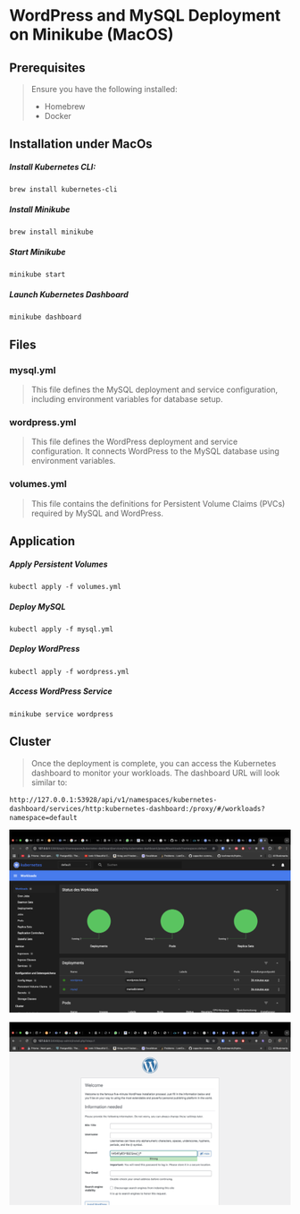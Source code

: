 # WordPress and MySQL Deployment on Minikube (MacOS)

## Prerequisites
> Ensure you have the following installed:
> - Homebrew
> - Docker

## Installation under MacOs

##### Install Kubernetes CLI:
```
brew install kubernetes-cli
```

##### Install Minikube
```
brew install minikube
```

##### Start Minikube
```
minikube start
```

##### Launch Kubernetes Dashboard
```
minikube dashboard
```

## Files

### mysql.yml
> This file defines the MySQL deployment and service configuration, including environment variables for database setup.

### wordpress.yml
>This file defines the WordPress deployment and service configuration. It connects WordPress to the MySQL database using environment variables.

### volumes.yml
> This file contains the definitions for Persistent Volume Claims (PVCs) required by MySQL and WordPress.

## Application

##### Apply Persistent Volumes
```
kubectl apply -f volumes.yml
```

##### Deploy MySQL
```
kubectl apply -f mysql.yml
```

##### Deploy WordPress
```
kubectl apply -f wordpress.yml
```

##### Access WordPress Service
```
minikube service wordpress
```

## Cluster

> Once the deployment is complete, you can access the Kubernetes dashboard to monitor your workloads. The dashboard URL will look similar to:

```
http://127.0.0.1:53928/api/v1/namespaces/kubernetes-dashboard/services/http:kubernetes-dashboard:/proxy/#/workloads?namespace=default
```

![Dashboard](./images/dashboard.png)

![Wordpress](./images/wordpress.png)
